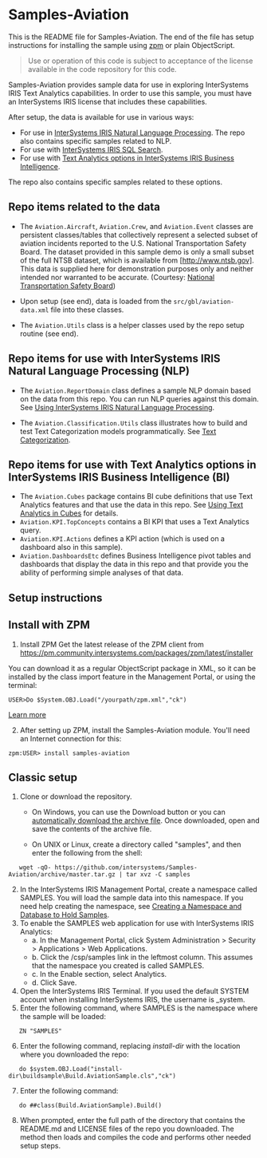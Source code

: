 # Samples-Aviation

This is the README file for Samples-Aviation. The end of the file has setup instructions for installing the sample using [zpm](https://github.com/intersystems-community/zpm) or plain ObjectScript.

> Use or operation of this code is subject to acceptance of the license available in the code 
> repository for this code.

Samples-Aviation provides sample data for use in exploring InterSystems IRIS Text Analytics capabilities. 
In order to use this sample, you must have an InterSystems IRIS license that includes these capabilities.

After setup, the data is available for use in various ways:
* For use in [InterSystems IRIS Natural Language Processing](http://docs.intersystems.com/irislatest/csp/docbook/DocBook.UI.Page.cls?KEY=GIKNOW).
  The repo also contains specific samples related to NLP.
* For use with [InterSystems IRIS SQL Search](http://docs.intersystems.com/irislatest/csp/docbook/DocBook.UI.Page.cls?KEY=GSQLSRCH).
* For use with [Text Analytics options in InterSystems IRIS Business Intelligence](http://docs.intersystems.com/irislatest/csp/docbook/DocBook.UI.Page.cls?KEY=D2MODADV_ch_iknow).
  
The repo also contains specific samples related to these options.

## Repo items related to the data
* The `Aviation.Aircraft`, `Aviation.Crew`, and `Aviation.Event` classes are persistent
  classes/tables that collectively represent a selected subset of aviation 
  incidents reported to the U.S. National Transportation Safety Board. 
  The dataset provided in this sample demo is only a small subset of the full NTSB dataset,
  which is available from [http://www.ntsb.gov]. This data is supplied here for demonstration
  purposes only and neither intended nor warranted to be accurate. (Courtesy: [National Transportation
  Safety Board](http://www.ntsb.gov))
  
* Upon setup (see end), data is loaded from the `src/gbl/aviation-data.xml` file into these
  classes.

* The `Aviation.Utils` class is a helper classes used by the repo setup routine (see end).

## Repo items for use with InterSystems IRIS Natural Language Processing (NLP) 
* The `Aviation.ReportDomain` class defines a sample NLP domain based on the data
  from this repo. You can run NLP queries against this domain. See [Using InterSystems IRIS Natural Language Processing](http://docs.intersystems.com/irislatest/csp/docbook/DocBook.UI.Page.cls?KEY=GIKNOW).

* The `Aviation.Classification.Utils` class illustrates how to build and test Text 
  Categorization models programmatically. See [Text Categorization](http://docs.intersystems.com/irislatest/csp/docbook/DocBook.UI.Page.cls?KEY=GIKNOW_textcat).


## Repo items for use with Text Analytics options in InterSystems IRIS Business Intelligence (BI)
* The `Aviation.Cubes` package contains BI cube definitions that use Text Analytics features
  and that use the data in this repo. See [Using Text Analytics in Cubes](http://docs.intersystems.com/irislatest/csp/docbook/DocBook.UI.Page?KEY=D2MODADV_ch_iknow) for details.
* `Aviation.KPI.TopConcepts` contains a BI KPI that uses a Text Analytics query.
* `Aviation.KPI.Actions` defines a KPI action (which is used on a dashboard also in this sample).
* `Aviation.DashboardsEtc` defines Business Intelligence pivot tables and dashboards
  that display the data in this repo and that provide you the ability of performing
  simple analyses of that data.

## Setup instructions

## Install with ZPM

1. Install ZPM
Get the latest release of the ZPM client from https://pm.community.intersystems.com/packages/zpm/latest/installer

You can download it as a regular ObjectScript package in XML, so it can be installed by the class import feature in the Management Portal, or using the terminal:
```ObjectScript
USER>Do $System.OBJ.Load("/yourpath/zpm.xml","ck")
```

[Learn more](https://community.intersystems.com/post/introducing-intersystems-objectscript-package-manager)

2. After setting up ZPM, install the Samples-Aviation module. You'll need an Internet connection for this:
```ObjectScript
zpm:USER> install samples-aviation
```

## Classic setup

1. Clone or download the repository. 

   * On Windows, you can use the Download button or you can [automatically download the archive file](https://github.com/intersystems/Samples-Aviation/archive/master.zip). Once downloaded, open and save the contents of the archive file.

   * On UNIX or Linux, create a directory called "samples", and then enter the following from the shell:   
```Shell
   wget -qO- https://github.com/intersystems/Samples-Aviation/archive/master.tar.gz | tar xvz -C samples  
```

2. In the InterSystems IRIS Management Portal, create a namespace called SAMPLES. You will load the sample data into this namespace. If you need help creating the namespace, see [Creating a Namespace and Database to Hold Samples](http://docs.intersystems.com/irislatest/csp/docbook/DocBook.UI.Page.cls?KEY=ASAMPLES_createns). 
3. To enable the SAMPLES web application for use with InterSystems IRIS Analytics:
    * a.  In the Management Portal, click System Administration > Security > Applications > Web Applications.
    * b.  Click the /csp/samples link in the leftmost column. This assumes that the namespace you created is called SAMPLES.
    * c.  In the Enable section, select Analytics.
    * d.  Click Save.
4. Open the InterSystems IRIS Terminal. If you used the default SYSTEM account when installing InterSystems IRIS, the username is \_system.
5. Enter the following command, where SAMPLES is the namespace where the sample will be loaded:
```ObjectScript
   ZN "SAMPLES"
```
6. Enter the following command, replacing *install-dir* with the location where you downloaded the repo:
```ObjectScript
   do $system.OBJ.Load("install-dir\buildsample\Build.AviationSample.cls","ck")
```
7. Enter the following command:
```ObjectScript
   do ##class(Build.AviationSample).Build()
```
8. When prompted, enter the full path of the directory that contains the README.md and LICENSE files of the repo you downloaded. The method then loads and compiles the code and performs other needed setup steps.

